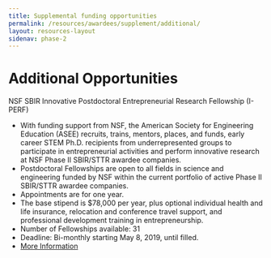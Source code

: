 ```yaml
---
title: Supplemental funding opportunities
permalink: /resources/awardees/supplement/additional/
layout: resources-layout
sidenav: phase-2
---
```


# Additional Opportunities

NSF SBIR Innovative Postdoctoral Entrepreneurial Research Fellowship (I-PERF)

- With funding support from NSF, the American Society for Engineering Education (ASEE) recruits, trains, mentors, places, and funds, early career STEM Ph.D. recipients from underrepresented groups to participate in entrepreneurial activities and perform innovative research at NSF Phase II SBIR/STTR awardee companies.
- Postdoctoral Fellowships are open to all fields in science and engineering funded by NSF within the current portfolio of active Phase II SBIR/STTR awardee companies.
- Appointments are for one year.
- The base stipend is $78,000 per year, plus optional individual health and life insurance, relocation and conference travel support, and professional development training in entrepreneurship.
- Number of Fellowships available: 31
- Deadline: Bi-monthly starting May 8, 2019, until filled.
- [More Information](https://iperf.asee.org)
